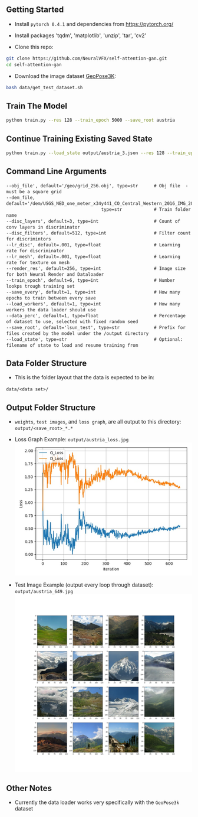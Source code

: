 
## Getting Started
- Install `pytorch 0.4.1` and dependencies from https://pytorch.org/
- Install packages 'tqdm', 'matplotlib', 'unzip', 'tar', 'cv2'

- Clone this repo:
```bash
git clone https://github.com/NeuralVFX/self-attention-gan.git
cd self-attention-gan
```

- Download the image dataset [GeoPose3K](http://cphoto.fit.vutbr.cz/geoPose3K/):

```bash
bash data/get_test_dataset.sh
```

## Train The Model
```bash
python train.py --res 128 --train_epoch 5000 --save_root austria
```

## Continue Training Existing Saved State
```bash
python train.py --load_state output/austria_3.json --res 128 --train_epoch 5000 --save_root austria
```

## Command Line Arguments

```
--obj_file', default='/geo/grid_256.obj', type=str      # Obj file  - must be a square grid
--dem_file, default='/dem/USGS_NED_one_meter_x34y441_CO_Central_Western_2016_IMG_2018.img',
                                    type=str            # Train folder name
--disc_layers', default=3, type=int                     # Count of conv layers in discriminator
--disc_filters', default=512, type=int                  # Filter count for discrimintors
--lr_disc', default=.001, type=float                    # Learning rate for discriminator
--lr_mesh', default=.001, type=float                    # Learning rate for texture on mesh
--render_res', default=256, type=int                    # Image size for both Neural Render and Dataloader
--train_epoch', default=6, type=int                     # Number lookps trough training set
--save_every', default=1, type=int                      # How many epochs to train between every save
--load_workers', default=1, type=int                    # How many workers the data loader should use
--data_perc', default=1, type=float                     # Percentage of dataset to use, selected with fixed random seed
--save_root', default='lsun_test', type=str             # Prefix for files created by the model under the /output directory
--load_state', type=str                                 # Optional: filename of state to load and resume training from
```

## Data Folder Structure

- This is the folder layout that the data is expected to be in:

`data/<data set>/`

## Output Folder Structure

- `weights`, `test images`, and `loss graph`, are all output to this directory: `output/<save_root>_*.*`

- Loss Graph Example: `output/austria_loss.jpg`
![](output/austria_loss.jpg)

- Test Image Example (output every loop through dataset): `output/austria_649.jpg`
![](output/austria_649.jpg)

## Other Notes

- Currently the data loader works very specifically with the `GeoPose3k` dataset
